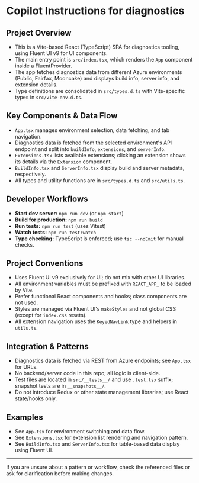 # Copilot Instructions for diagnostics

## Project Overview

- This is a Vite-based React (TypeScript) SPA for diagnostics tooling, using Fluent UI v9 for UI components.
- The main entry point is `src/index.tsx`, which renders the `App` component inside a FluentProvider.
- The app fetches diagnostics data from different Azure environments (Public, Fairfax, Mooncake) and displays build info, server info, and extension details.
- Type definitions are consolidated in `src/types.d.ts` with Vite-specific types in `src/vite-env.d.ts`.

## Key Components & Data Flow

- `App.tsx` manages environment selection, data fetching, and tab navigation.
- Diagnostics data is fetched from the selected environment's API endpoint and split into `buildInfo`, `extensions`, and `serverInfo`.
- `Extensions.tsx` lists available extensions; clicking an extension shows its details via the `Extension` component.
- `BuildInfo.tsx` and `ServerInfo.tsx` display build and server metadata, respectively.
- All types and utility functions are in `src/types.d.ts` and `src/utils.ts`.

## Developer Workflows

- **Start dev server:** `npm run dev` (or `npm start`)
- **Build for production:** `npm run build`
- **Run tests:** `npm run test` (uses Vitest)
- **Watch tests:** `npm run test:watch`
- **Type checking:** TypeScript is enforced; use `tsc --noEmit` for manual checks.

## Project Conventions

- Uses Fluent UI v9 exclusively for UI; do not mix with other UI libraries.
- All environment variables must be prefixed with `REACT_APP_` to be loaded by Vite.
- Prefer functional React components and hooks; class components are not used.
- Styles are managed via Fluent UI's `makeStyles` and not global CSS (except for `index.css` resets).
- All extension navigation uses the `KeyedNavLink` type and helpers in `utils.ts`.

## Integration & Patterns

- Diagnostics data is fetched via REST from Azure endpoints; see `App.tsx` for URLs.
- No backend/server code in this repo; all logic is client-side.
- Test files are located in `src/__tests__/` and use `.test.tsx` suffix; snapshot tests are in `__snapshots__/`.
- Do not introduce Redux or other state management libraries; use React state/hooks only.

## Examples

- See `App.tsx` for environment switching and data flow.
- See `Extensions.tsx` for extension list rendering and navigation pattern.
- See `BuildInfo.tsx` and `ServerInfo.tsx` for table-based data display using Fluent UI.

---

If you are unsure about a pattern or workflow, check the referenced files or ask for clarification before making changes.

